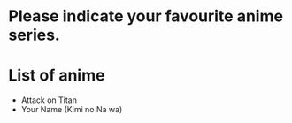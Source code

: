 # Please indicate your favourite anime series.

# List of anime
- Attack on Titan
- Your Name (Kimi no Na wa)
